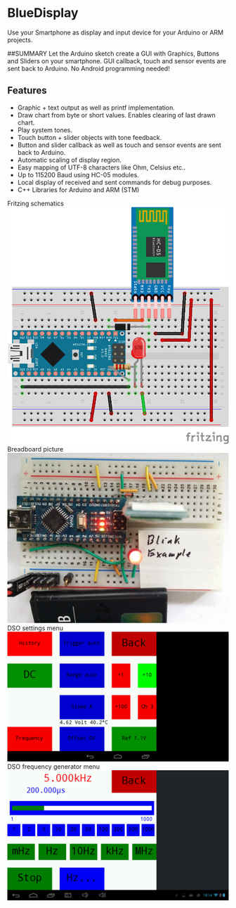 # BlueDisplay
Use your Smartphone as display and input device for your Arduino or ARM projects.

##SUMMARY
Let the Arduino sketch create a GUI with Graphics, Buttons and Sliders on your smartphone.
GUI callback, touch and sensor events are sent back to Arduino.
No Android programming needed!

## Features
- Graphic + text output as well as printf implementation.
- Draw chart from byte or short values. Enables clearing of last drawn chart.
- Play system tones.
- Touch button + slider objects with tone feedback.
- Button and slider callback as well as touch and sensor events are sent back to Arduino.
- Automatic scaling of display region.
- Easy mapping of UTF-8 characters like Ohm, Celsius etc..
- Up to 115200 Baud using HC-05 modules.
- Local display of received and sent commands for debug purposes.
- C++ Libraries for Arduino and ARM (STM)

Fritzing schematics
![Fritzing schematics](https://github.com/ArminJo/android-blue-display/blob/gh-pages/schematics/BlueDisplayBlink_Steckplatine.png)
Breadboard picture
![Breadboard picture](https://github.com/ArminJo/android-blue-display/blob/gh-pages/pictures/Blink1.jpg)
DSO settings menu
![DSO settings menu](https://github.com/ArminJo/android-blue-display/blob/gh-pages/screenshots/DSOSettingsPage.png)
DSO frequency generator menu
![Frequency generator menu](https://github.com/ArminJo/android-blue-display/blob/gh-pages/screenshots/FrequencyGeneratorPage.png)
